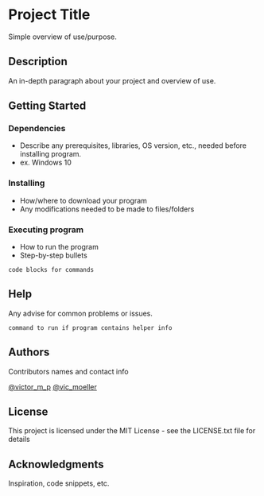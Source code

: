 # Project Title

Simple overview of use/purpose.

## Description

An in-depth paragraph about your project and overview of use.

## Getting Started

### Dependencies

* Describe any prerequisites, libraries, OS version, etc., needed before installing program.
* ex. Windows 10

### Installing

* How/where to download your program
* Any modifications needed to be made to files/folders

### Executing program

* How to run the program
* Step-by-step bullets
```
code blocks for commands
```

## Help

Any advise for common problems or issues.
```
command to run if program contains helper info
```

## Authors

Contributors names and contact info

[@victor\_m\_p](https://github.com/victor-m-p)
[@vic\_moeller](https://twitter.com/vic_moeller)

## License

This project is licensed under the MIT License - see the LICENSE.txt file for details

## Acknowledgments

Inspiration, code snippets, etc.

